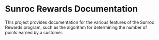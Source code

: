 # Sunroc Rewards Documentation

This project provides documentation for the various features of the Sunroc Rewards program, such as the algorithm for determining the number of points earned by a customer.
